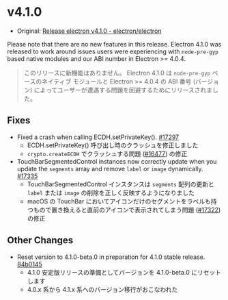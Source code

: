 # v4.1.0

* Original: [Release electron v4.1.0 - electron/electron](https://github.com/electron/electron/releases/tag/v4.1.0)

Please note that there are no new features in this release. Electron 4.1.0 was released to work around issues users were experiencing with `node-pre-gyp` based native modules and our ABI number in Electron >= 4.0.4.

> このリリースに新機能はありません。 Electron 4.1.0 は `node-pre-gyp` ベースのネイティブ モジュールと Electron >= 4.0.4 の ABI 番号 (バージョン) によってユーザーが遭遇する問題を回避するためにリリースされました。

## Fixes

* Fixed a crash when calling ECDH.setPrivateKey(). [#17297](https://github.com/electron/electron/pull/17297)
  * ECDH.setPrivateKey() 呼び出し時のクラッシュを修正しました
  * `crypto.createECDH` でクラッシュする問題 ([#16477](https://github.com/electron/electron/issues/16477)) の修正
* TouchBarSegmentedControl instances now correctly update when you update the `segments` array and remove `label` or `image` dynamically. [#17335](https://github.com/electron/electron/pull/17335)
  * TouchBarSegmentedControl インスタンスは `segments` 配列の更新と `label` または `image` の削除を正しく反映するようになりました
  * macOS の TouchBar においてアイコンだけのセグメントをラベルも持つもので置き換えると直前のアイコンで表示されてしまう問題 ([#17322](https://github.com/electron/electron/issues/17322)) の修正

## Other Changes

* Reset version to 4.1.0-beta.0 in preparation for 4.1.0 stable release. [84b0145](https://github.com/electron/electron/commit/84b014577f0cc9850e3009b6bad82366e186e62a)
  * 4.1.0 安定版リリースの準備としてバージョンを 4.1.0-beta.0 にリセットします
  * 4.0.x 系から 4.1.x 系へのバージョン移行がおこなわれた
  
